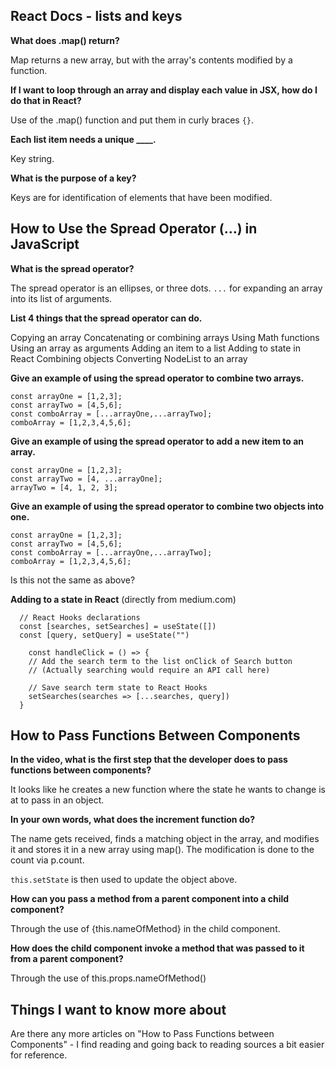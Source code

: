 ## React Docs - lists and keys

**What does .map() return?**

Map returns a new array, but with the array's contents modified by a function.

**If I want to loop through an array and display each value in JSX, how do I do that in React?**

Use of the .map() function and put them in curly braces ``{}``.

**Each list item needs a unique ____.**

Key string.

**What is the purpose of a key?**

Keys are for identification of elements that have been modified.


## How to Use the Spread Operator (…) in JavaScript

**What is the spread operator?**

The spread operator is an ellipses, or three dots. ``...`` for expanding an array into its list of arguments.

**List 4 things that the spread operator can do.**

Copying an array
Concatenating or combining arrays
Using Math functions
Using an array as arguments
Adding an item to a list
Adding to state in React
Combining objects
Converting NodeList to an array

**Give an example of using the spread operator to combine two arrays.**

```
const arrayOne = [1,2,3];
const arrayTwo = [4,5,6];
const comboArray = [...arrayOne,...arrayTwo];
comboArray = [1,2,3,4,5,6];

```

**Give an example of using the spread operator to add a new item to an array.**

```
const arrayOne = [1,2,3];
const arrayTwo = [4, ...arrayOne];
arrayTwo = [4, 1, 2, 3];

```


**Give an example of using the spread operator to combine two objects into one.**

```
const arrayOne = [1,2,3];
const arrayTwo = [4,5,6];
const comboArray = [...arrayOne,...arrayTwo];
comboArray = [1,2,3,4,5,6];

```

Is this not the same as above?

**Adding to a state in React**
(directly from medium.com)
```
  // React Hooks declarations
  const [searches, setSearches] = useState([])
  const [query, setQuery] = useState("")

    const handleClick = () => {
    // Add the search term to the list onClick of Search button
    // (Actually searching would require an API call here)

    // Save search term state to React Hooks
    setSearches(searches => [...searches, query])
  }
  ```



## How to Pass Functions Between Components

**In the video, what is the first step that the developer does to pass functions between components?**

It looks like he creates a new function where the state he wants to change is at to pass in an object.

**In your own words, what does the increment function do?**

The name gets received, finds a matching object in the array, and modifies it and stores it in a new array using map(). The modification is done to the count via p.count.

``this.setState`` is then used to update the object above.

**How can you pass a method from a parent component into a child component?**

Through the use of {this.nameOfMethod} in the child component.

**How does the child component invoke a method that was passed to it from a parent component?**

Through the use of this.props.nameOfMethod()


## Things I want to know more about

Are there any more articles on "How to Pass Functions between Components" - I find reading and going back to reading sources a bit easier for reference.